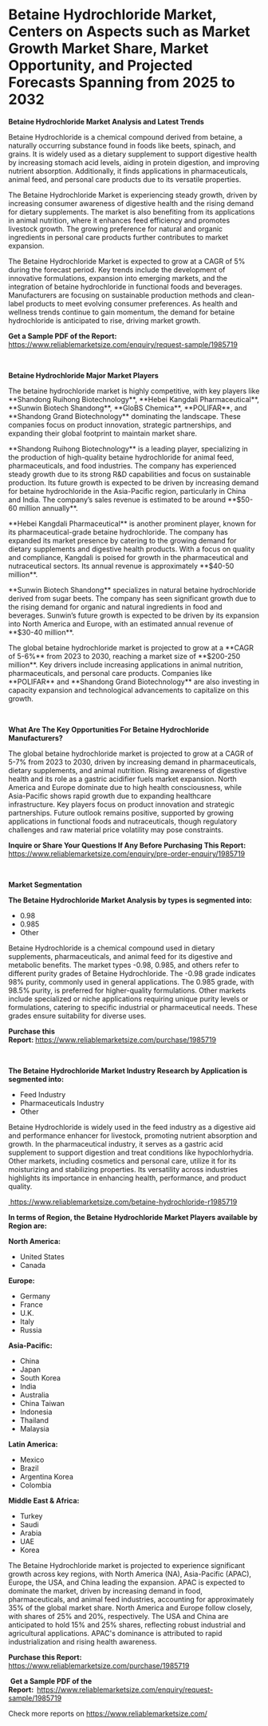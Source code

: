 <p><h1>Betaine Hydrochloride Market, Centers on Aspects such as Market Growth Market Share, Market Opportunity, and Projected Forecasts Spanning from 2025 to 2032</h1></p><p><strong>Betaine Hydrochloride Market Analysis and Latest Trends</strong></p>
<p><p>Betaine Hydrochloride is a chemical compound derived from betaine, a naturally occurring substance found in foods like beets, spinach, and grains. It is widely used as a dietary supplement to support digestive health by increasing stomach acid levels, aiding in protein digestion, and improving nutrient absorption. Additionally, it finds applications in pharmaceuticals, animal feed, and personal care products due to its versatile properties.</p><p>The Betaine Hydrochloride Market is experiencing steady growth, driven by increasing consumer awareness of digestive health and the rising demand for dietary supplements. The market is also benefiting from its applications in animal nutrition, where it enhances feed efficiency and promotes livestock growth. The growing preference for natural and organic ingredients in personal care products further contributes to market expansion.</p><p>The Betaine Hydrochloride Market is expected to grow at a CAGR of 5% during the forecast period. Key trends include the development of innovative formulations, expansion into emerging markets, and the integration of betaine hydrochloride in functional foods and beverages. Manufacturers are focusing on sustainable production methods and clean-label products to meet evolving consumer preferences. As health and wellness trends continue to gain momentum, the demand for betaine hydrochloride is anticipated to rise, driving market growth.</p></p>
<p><strong>Get a Sample PDF of the Report:&nbsp;</strong> <a href="https://www.reliablemarketsize.com/enquiry/request-sample/1985719?utm_campaign=1133&utm_medium=2&utm_source=Github&utm_content=ia&utm_term=30012025&utm_id=betaine-hydrochloride">https://www.reliablemarketsize.com/enquiry/request-sample/1985719</a></p>
<p>&nbsp;</p>
<p><strong>Betaine Hydrochloride Major Market Players</strong></p>
<p><p>The betaine hydrochloride market is highly competitive, with key players like **Shandong Ruihong Biotechnology**, **Hebei Kangdali Pharmaceutical**, **Sunwin Biotech Shandong**, **GloBS Chemica**, **POLIFAR**, and **Shandong Grand Biotechnology** dominating the landscape. These companies focus on product innovation, strategic partnerships, and expanding their global footprint to maintain market share.</p><p>**Shandong Ruihong Biotechnology** is a leading player, specializing in the production of high-quality betaine hydrochloride for animal feed, pharmaceuticals, and food industries. The company has experienced steady growth due to its strong R&D capabilities and focus on sustainable production. Its future growth is expected to be driven by increasing demand for betaine hydrochloride in the Asia-Pacific region, particularly in China and India. The company’s sales revenue is estimated to be around **$50-60 million annually**.</p><p>**Hebei Kangdali Pharmaceutical** is another prominent player, known for its pharmaceutical-grade betaine hydrochloride. The company has expanded its market presence by catering to the growing demand for dietary supplements and digestive health products. With a focus on quality and compliance, Kangdali is poised for growth in the pharmaceutical and nutraceutical sectors. Its annual revenue is approximately **$40-50 million**.</p><p>**Sunwin Biotech Shandong** specializes in natural betaine hydrochloride derived from sugar beets. The company has seen significant growth due to the rising demand for organic and natural ingredients in food and beverages. Sunwin’s future growth is expected to be driven by its expansion into North America and Europe, with an estimated annual revenue of **$30-40 million**.</p><p>The global betaine hydrochloride market is projected to grow at a **CAGR of 5-6%** from 2023 to 2030, reaching a market size of **$200-250 million**. Key drivers include increasing applications in animal nutrition, pharmaceuticals, and personal care products. Companies like **POLIFAR** and **Shandong Grand Biotechnology** are also investing in capacity expansion and technological advancements to capitalize on this growth.</p></p>
<p>&nbsp;</p>
<p><strong>What Are The Key Opportunities For Betaine Hydrochloride Manufacturers?</strong></p>
<p><p>The global betaine hydrochloride market is projected to grow at a CAGR of 5-7% from 2023 to 2030, driven by increasing demand in pharmaceuticals, dietary supplements, and animal nutrition. Rising awareness of digestive health and its role as a gastric acidifier fuels market expansion. North America and Europe dominate due to high health consciousness, while Asia-Pacific shows rapid growth due to expanding healthcare infrastructure. Key players focus on product innovation and strategic partnerships. Future outlook remains positive, supported by growing applications in functional foods and nutraceuticals, though regulatory challenges and raw material price volatility may pose constraints.</p></p>
<p><strong>Inquire or Share Your Questions If Any Before Purchasing This Report:</strong> <a href="https://www.reliablemarketsize.com/enquiry/pre-order-enquiry/1985719?utm_campaign=1133&utm_medium=2&utm_source=Github&utm_content=ia&utm_term=30012025&utm_id=betaine-hydrochloride">https://www.reliablemarketsize.com/enquiry/pre-order-enquiry/1985719</a></p>
<p>&nbsp;</p>
<p><strong>Market Segmentation</strong></p>
<p><strong>The Betaine Hydrochloride Market Analysis by types is segmented into:</strong></p>
<p><ul><li>0.98</li><li>0.985</li><li>Other</li></ul></p>
<p><p>Betaine Hydrochloride is a chemical compound used in dietary supplements, pharmaceuticals, and animal feed for its digestive and metabolic benefits. The market types -0.98, 0.985, and others refer to different purity grades of Betaine Hydrochloride. The -0.98 grade indicates 98% purity, commonly used in general applications. The 0.985 grade, with 98.5% purity, is preferred for higher-quality formulations. Other markets include specialized or niche applications requiring unique purity levels or formulations, catering to specific industrial or pharmaceutical needs. These grades ensure suitability for diverse uses.</p></p>
<p><strong>Purchase this Report:&nbsp;</strong><a href="https://www.reliablemarketsize.com/purchase/1985719?utm_campaign=1133&utm_medium=2&utm_source=Github&utm_content=ia&utm_term=30012025&utm_id=betaine-hydrochloride">https://www.reliablemarketsize.com/purchase/1985719</a></p>
<p>&nbsp;</p>
<p><strong>The Betaine Hydrochloride Market Industry Research by Application is segmented into:</strong></p>
<p><ul><li>Feed Industry</li><li>Pharmaceuticals Industry</li><li>Other</li></ul></p>
<p><p>Betaine Hydrochloride is widely used in the feed industry as a digestive aid and performance enhancer for livestock, promoting nutrient absorption and growth. In the pharmaceutical industry, it serves as a gastric acid supplement to support digestion and treat conditions like hypochlorhydria. Other markets, including cosmetics and personal care, utilize it for its moisturizing and stabilizing properties. Its versatility across industries highlights its importance in enhancing health, performance, and product quality.</p></p>
<p><a href="https://www.reliablemarketsize.com/betaine-hydrochloride-r1985719?utm_campaign=1133&utm_medium=2&utm_source=Github&utm_content=ia&utm_term=30012025&utm_id=betaine-hydrochloride">&nbsp;https://www.reliablemarketsize.com/betaine-hydrochloride-r1985719</a></p>
<p><strong>In terms of Region, the Betaine Hydrochloride Market Players available by Region are:</strong></p>
<p>
    <p> <strong> North America: </strong>
        <ul>
            <li>United States</li>
            <li>Canada</li>
        </ul>
        </p> 
    <p> <strong> Europe: </strong>
        <ul>
            <li>Germany</li>
            <li>France</li>
            <li>U.K.</li>
            <li>Italy</li>
            <li>Russia</li>
        </ul>
        </p> 
    <p> <strong> Asia-Pacific: </strong>
        <ul>
            <li>China</li>
            <li>Japan</li>
            <li>South Korea</li>
            <li>India</li>
            <li>Australia</li>
            <li>China Taiwan</li>
            <li>Indonesia</li>
            <li>Thailand</li>
            <li>Malaysia</li>
        </ul>
        </p> 
    <p> <strong> Latin America: </strong>
        <ul>
            <li>Mexico</li>
            <li>Brazil</li>
            <li>Argentina Korea</li>
            <li>Colombia</li>
        </ul>
        </p> 
    <p> <strong> Middle East & Africa: </strong>
        <ul>
            <li>Turkey</li>
            <li>Saudi</li>
            <li>Arabia</li>
            <li>UAE</li>
            <li>Korea</li>
        </ul>
    </p>
    </p>
<p><p>The Betaine Hydrochloride market is projected to experience significant growth across key regions, with North America (NA), Asia-Pacific (APAC), Europe, the USA, and China leading the expansion. APAC is expected to dominate the market, driven by increasing demand in food, pharmaceuticals, and animal feed industries, accounting for approximately 35% of the global market share. North America and Europe follow closely, with shares of 25% and 20%, respectively. The USA and China are anticipated to hold 15% and 25% shares, reflecting robust industrial and agricultural applications. APAC's dominance is attributed to rapid industrialization and rising health awareness.</p></p>
<p><strong>Purchase this Report: </strong><a href="https://www.reliablemarketsize.com/purchase/1985719?utm_campaign=1133&utm_medium=2&utm_source=Github&utm_content=ia&utm_term=30012025&utm_id=betaine-hydrochloride">https://www.reliablemarketsize.com/purchase/1985719</a></p>
<p>&nbsp;<strong>Get a Sample PDF of the Report:&nbsp;&nbsp;</strong><a href="https://www.reliablemarketsize.com/enquiry/request-sample/1985719?utm_campaign=1133&utm_medium=2&utm_source=Github&utm_content=ia&utm_term=30012025&utm_id=betaine-hydrochloride">https://www.reliablemarketsize.com/enquiry/request-sample/1985719</a></p>
<p><strong></strong></p>
<p>Check more reports on <a href="https://www.reliablemarketsize.com/?utm_campaign=1133&utm_medium=2&utm_source=Github&utm_content=ia&utm_term=30012025&utm_id=betaine-hydrochloride">https://www.reliablemarketsize.com/</a></p>